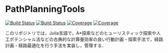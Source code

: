# PathPlanningTools

[![Build Status](https://github.com/Michi-Tsubaki/PathPlanningTools.jl/actions/workflows/CI.yml/badge.svg?branch=main)](https://github.com/Michi-Tsubaki/PathPlanningTools.jl/actions/workflows/CI.yml?query=branch%3Amain)
[![Build Status](https://app.travis-ci.com/Michi-Tsubaki/PathPlanningTools.jl.svg?branch=main)](https://app.travis-ci.com/Michi-Tsubaki/PathPlanningTools.jl)
[![Coverage](https://codecov.io/gh/Michi-Tsubaki/PathPlanningTools.jl/branch/main/graph/badge.svg)](https://codecov.io/gh/Michi-Tsubaki/PathPlanningTools.jl)
[![Coverage](https://coveralls.io/repos/github/Michi-Tsubaki/PathPlanningTools.jl/badge.svg?branch=main)](https://coveralls.io/github/Michi-Tsubaki/PathPlanningTools.jl?branch=main)

このリポジトリでは，Julia言語で，A*探索などのヒューリスティック探索や人工ポテンシャル法などの古典的な計算量効率の良い行動計画・探索手法で，経路計画・経路最適化を行う手法を実装し，管理する．
